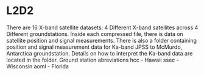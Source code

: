 # L2D2
There are 16 X-band satellite datasets: 4 Different X-band satellites across 4 Different groundstations.
Inside each compressed file, there is data on satellite position and signal measurements.
There is also a folder containing position and signal measurement data for Ka-band JPSS to McMurdo, Antarctica groundstation. 
Details on how to interpret the Ka-band data are located in the folder.
Ground station abreviations
hcc - Hawaii
ssec - Wisconsin
aoml - Florida
